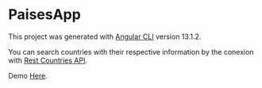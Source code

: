 # PaisesApp

This project was generated with [Angular CLI](https://github.com/angular/angular-cli) version 13.1.2.

You can search countries with their respective information by the conexion with [Rest Countries API](https://restcountries.com/).

Demo [Here]().
